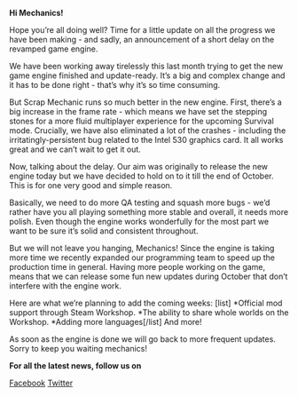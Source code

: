 **Hi Mechanics!**


Hope you’re all doing well? Time for a little update on all the progress we have been making - and sadly, an announcement of a short delay on the revamped game engine.

We have been working away tirelessly this last month trying to get the new game engine finished and update-ready. It’s a big and complex change and it has to be done right - that’s why it’s so time consuming. 

But Scrap Mechanic runs so much better in the new engine. First, there’s a big increase in the frame rate - which means we have set the stepping stones for a more fluid multiplayer experience for the upcoming Survival mode. Crucially, we have also eliminated a lot of the crashes - including the irritatingly-persistent bug related to the Intel 530 graphics card. It all works great and we can’t wait to get it out.

Now, talking about the delay. Our aim was originally to release the new engine today but we have decided to hold on to it till the end of October. This is for one very good and simple reason. 

Basically, we need to do more QA testing and squash more bugs - we’d rather have you all playing something more stable and overall, it needs more polish. Even though the engine works wonderfully for the most part we want to be sure it’s solid and consistent throughout.

But we will not leave you hanging, Mechanics! 
Since the engine is taking more time we recently expanded our programming team to speed up the production time in general. Having more people working on the game, means that we can release some fun new updates during October that don’t interfere with the engine work.

Here are what we’re planning to add the coming weeks:
[list]
*Official mod support through Steam Workshop.
*The ability to share whole worlds on the Workshop.
*Adding more languages[/list]
And more!

As soon as the engine is done we will go back to more frequent updates.
Sorry to keep you waiting mechanics!


**For all the latest news, follow us on** 

[Facebook](https://www.facebook.com/scrapmechanic/)
[Twitter](https://twitter.com/ScrapMechanic)
